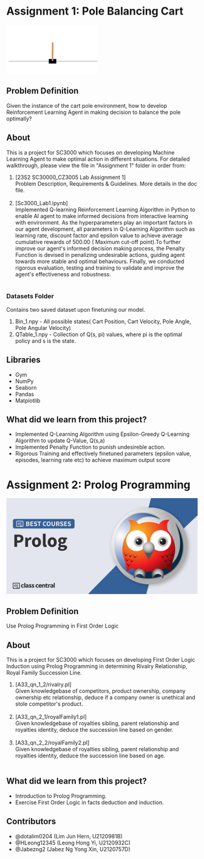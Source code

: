 # Assignment 1: Pole Balancing Cart
<img src="Reference/PoleBalancingCart.png"/>

## Problem Definition
Given the instance of the cart pole environment, how to develop Reinforcement Learning Agent in making decision to balance the pole optimally?

## About

This is a project for SC3000 which focuses on developing Machine Learning Agent to make optimal action in different situations. For detailed walkthrough, please view the file in "Assignment 1" folder in order from:

1. [23S2 SC30000_CZ3005 Lab Assignment 1] <br> Problem Description, Requirements & Guidelines. More details in the doc file.<br><br>
2. [Sc3000_Lab1.ipynb]<br>Implemented Q-learning Reinforcement Learning Algorithm in Python to enable AI agent to make informed decisions from interactive learning with environment. As the hyperparameters play an important factors in our agent development, all parameters in Q-Learning Algorithm such as learning rate, discount factor and epsilon value to achieve average cumulative rewards of 500.00 ( Maximum cut-off point).To further improve our agent's informed decision making process, the Penalty Function is devised in penalizing undesirable actions, guiding agent towards more stable and optimal behaviours. Finally, we conducted rigorous evaluation, testing and training to validate and improve the agent's effectiveness and robustness.
<br><br>

### Datasets Folder
Contains two saved dataset upon finetuning our model.

1. Bin_1.npy - All possible states( Cart Position, Cart Velocity, Pole Angle, Pole Angular Velocity)
2. QTable_1.npy - Collection of Q(s, pi) values, where pi is the optimal policy and s is the state.

## Libraries

- Gym
- NumPy
- Seaborn
- Pandas
- Matplotlib

## What did we learn from this project?

- Implemented Q-Learning Algorithm using Epsilon-Greedy Q-Learning Algorithm to update Q-Value, Q(s,a)
- Implemented Penalty Function to punish undesireble action.
- Rigorous Training and effectively finetuned parameters (epsilon value, episodes, learning rate etc) to achieve maximum output score

# Assignment 2: Prolog Programming
<img src="Reference/PrologLogo.png"/>

## Problem Definition
Use Prolog Programming in First Order Logic

## About

This is a project for SC3000 which focuses on developing First Order Logic Induction using Prolog Programming in determining Rivalry Relationship, Royal Family Succession Line.

1. [A33_qn_1_2/rivalry.pl] <br> Given knowledgebase of competitors, product ownership, company ownership etc relationship, deduce if a company owner is unethical and stole competitor's product. <br><br>
2. [A33_qn_2_1/royalFamily1.pl]<br> Given knowledgebase of royalties sibling, parent relationship and royalties identity, deduce the succession line based on gender.
<br><br>
3. [A33_qn_2_2/royalFamily2.pl]<br> Given knowledgebase of royalties sibling, parent relationship and royalties identity, deduce the succession line based on age.
<br><br>

## What did we learn from this project?

- Introduction to Prolog Programming.
- Exercise First Order Logic in facts deduction and induction.

## Contributors

- @dotalim0204 (Lim Jun Hern, U2120981B) 
- @HLeong12345 (Leong Hong Yi, U2120932C) 
- @Jabezng2 (Jabez Ng Yong Xin, U2120757D) 
